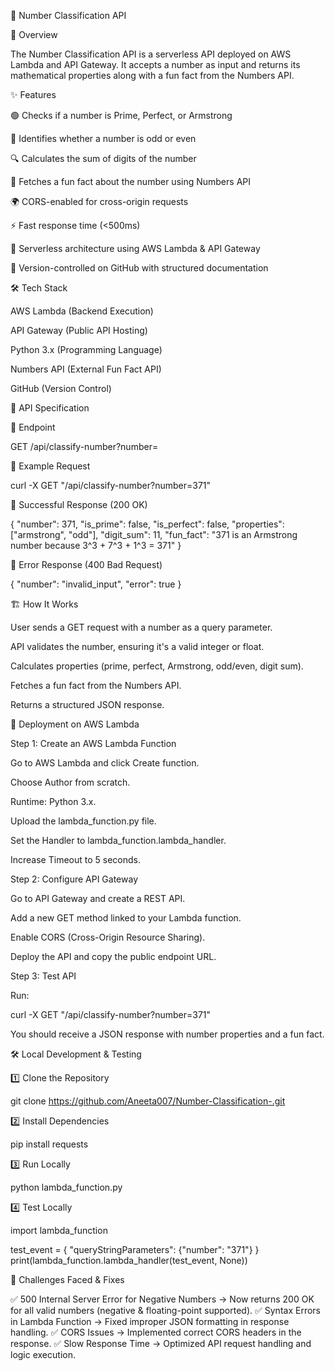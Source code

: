 
📌 Number Classification API

📖 Overview

The Number Classification API is a serverless API deployed on AWS Lambda and API Gateway. It accepts a number as input and returns its mathematical properties along with a fun fact from the Numbers API.

✨ Features

🟢 Checks if a number is Prime, Perfect, or Armstrong

🔢 Identifies whether a number is odd or even

🔍 Calculates the sum of digits of the number

🎉 Fetches a fun fact about the number using Numbers API

🌍 CORS-enabled for cross-origin requests

⚡ Fast response time (<500ms)

🚀 Serverless architecture using AWS Lambda & API Gateway

📂 Version-controlled on GitHub with structured documentation

🛠️ Tech Stack

AWS Lambda (Backend Execution)

API Gateway (Public API Hosting)

Python 3.x (Programming Language)

Numbers API (External Fun Fact API)

GitHub (Version Control)

📌 API Specification

🔹 Endpoint

GET <your-api-url>/api/classify-number?number=<value>

🔹 Example Request

curl -X GET "<your-api-url>/api/classify-number?number=371"

🔹 Successful Response (200 OK)

{
    "number": 371,
    "is_prime": false,
    "is_perfect": false,
    "properties": ["armstrong", "odd"],
    "digit_sum": 11,
    "fun_fact": "371 is an Armstrong number because 3^3 + 7^3 + 1^3 = 371"
}

🔹 Error Response (400 Bad Request)

{
    "number": "invalid_input",
    "error": true
}

🏗️ How It Works

User sends a GET request with a number as a query parameter.

API validates the number, ensuring it's a valid integer or float.

Calculates properties (prime, perfect, Armstrong, odd/even, digit sum).

Fetches a fun fact from the Numbers API.

Returns a structured JSON response.

🚀 Deployment on AWS Lambda

Step 1: Create an AWS Lambda Function

Go to AWS Lambda and click Create function.

Choose Author from scratch.

Runtime: Python 3.x.

Upload the lambda_function.py file.

Set the Handler to lambda_function.lambda_handler.

Increase Timeout to 5 seconds.

Step 2: Configure API Gateway

Go to API Gateway and create a REST API.

Add a new GET method linked to your Lambda function.

Enable CORS (Cross-Origin Resource Sharing).

Deploy the API and copy the public endpoint URL.

Step 3: Test API

Run:

curl -X GET "<your-api-url>/api/classify-number?number=371"

You should receive a JSON response with number properties and a fun fact.

🛠️ Local Development & Testing

1️⃣ Clone the Repository

git clone https://github.com/Aneeta007/Number-Classification-.git

2️⃣ Install Dependencies

pip install requests

3️⃣ Run Locally

python lambda_function.py

4️⃣ Test Locally

import lambda_function

test_event = { "queryStringParameters": {"number": "371"} }
print(lambda_function.lambda_handler(test_event, None))

🎯 Challenges Faced & Fixes

✅ 500 Internal Server Error for Negative Numbers → Now returns 200 OK for all valid numbers (negative & floating-point supported).
✅ Syntax Errors in Lambda Function → Fixed improper JSON formatting in response handling.
✅ CORS Issues → Implemented correct CORS headers in the response.
✅ Slow Response Time → Optimized API request handling and logic execution.
